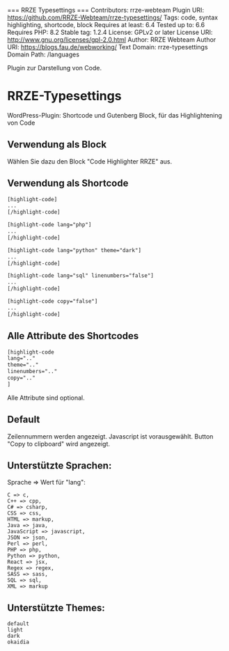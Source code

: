 === RRZE Typesettings ===
Contributors: rrze-webteam
Plugin URI: https://github.com/RRZE-Webteam/rrze-typesettings/
Tags: code, syntax highlighting, shortcode, block
Requires at least: 6.4
Tested up to: 6.6
Requires PHP: 8.2
Stable tag:                         1.2.4
License: GPLv2 or later
License URI: http://www.gnu.org/licenses/gpl-2.0.html
Author: RRZE Webteam
Author URI: https://blogs.fau.de/webworking/
Text Domain: rrze-typesettings
Domain Path: /languages

Plugin zur Darstellung von Code.


# RRZE-Typesettings

WordPress-Plugin: Shortcode und Gutenberg Block, für das Highlightening von Code 


## Verwendung als Block

Wählen Sie dazu den Block "Code Highlighter RRZE" aus.


## Verwendung als Shortcode

```html
[highlight-code]
...
[/highlight-code]

[highlight-code lang="php"]
...
[/highlight-code]

[highlight-code lang="python" theme="dark"]
...
[/highlight-code]

[highlight-code lang="sql" linenumbers="false"]
...
[/highlight-code]

[highlight-code copy="false"]
...
[/highlight-code]
```

## Alle Attribute des Shortcodes

```html
[highlight-code 
lang=".."
theme=".."
linenumbers=".."
copy=".."
]
```

Alle Attribute sind optional.

## Default

Zeilennummern werden angezeigt.
Javascript ist vorausgewählt.
Button "Copy to clipboard" wird angezeigt.

## Unterstützte Sprachen:

Sprache => Wert für "lang":

```
C => c,
C++ => cpp,
C# => csharp,
CSS => css,
HTML => markup,
Java => java,
JavaScript => javascript,
JSON => json,
Perl => perl,
PHP => php,
Python => python,
React => jsx,
Regex => regex,
SASS => sass,
SQL => sql,
XML => markup
```

## Unterstützte Themes:

```
default
light
dark
okaidia
```


